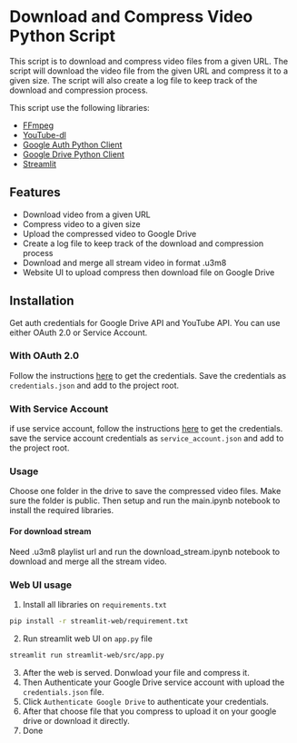 # Download and Compress Video Python Script
This script is to download and compress video files from a given URL. 
The script will download the video file from the given URL and compress it to a given size. 
The script will also create a log file to keep track of the download and compression process.

This script use the following libraries:
- [FFmpeg](https://ffmpeg.org/)
- [YouTube-dl](https://ytdl-org.github.io/youtube-dl/)
- [Google Auth Python Client]()
- [Google Drive Python Client]()
- [Streamlit](https://streamlit.io)

## Features
- Download video from a given URL
- Compress video to a given size
- Upload the compressed video to Google Drive
- Create a log file to keep track of the download and compression process
- Download and merge all stream video in format .u3m8
- Website UI to upload compress then download file on Google Drive

## Installation
Get auth credentials for Google Drive API and YouTube API. You can use either OAuth 2.0 or Service Account.

### With OAuth 2.0
Follow the instructions [here](https://developers.google.com/drive/api/v3/quickstart/python) to get the credentials.
Save the credentials as `credentials.json` and add to the project root.

### With Service Account
if use service account, follow the instructions [here](https://developers.google.com/identity/protocols/oauth2/service-account#python) to get the credentials.
save the service account credentials as `service_account.json` and add to the project root.

### Usage
Choose one folder in the drive to save the compressed video files. Make sure the folder is public.
Then setup and run the main.ipynb notebook to install the required libraries.

#### For download stream
Need .u3m8 playlist url and run the download_stream.ipynb notebook to download and merge all the stream video.

### Web UI usage
1. Install all libraries on `requirements.txt`
```bash
pip install -r streamlit-web/requirement.txt
```
2. Run streamlit web UI on `app.py` file
```bash
streamlit run streamlit-web/src/app.py
```
3. After the web is served. Donwload your file and compress it.
4. Then Authenticate your Google Drive service account with upload the `credentials.json` file. 
5. Click `Authenticate Google Drive` to authenticate your credentials.
6. After that choose file that you compress to upload it on your google drive or download it directly.
7. Done